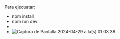 Para ejecuatar:
- npm install
- npm run dev
- 
- ![Captura de Pantalla 2024-04-29 a la(s) 01 03 38](https://github.com/rafaelterrevoli/desafio-react-02/assets/48190500/7b86d615-82d9-4ffe-a9c0-debdcb574f31)
